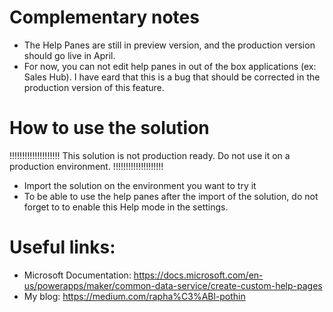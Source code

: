 # Complementary notes
- The Help Panes are still in preview version, and the production version should go live in April.
- For now, you can not edit help panes in out of the box applications (ex: Sales Hub). I have eard that this is a bug that should
be corrected in the production version of this feature.

# How to use the solution
!!!!!!!!!!!!!!!!!!!! This solution is not production ready. Do not use it on a production environment. !!!!!!!!!!!!!!!!!!!!
- Import the solution on the environment you want to try it
- To be able to use the help panes after the import of the solution, do not forget to to enable this Help mode in the settings.

# Useful links:
- Microsoft Documentation: https://docs.microsoft.com/en-us/powerapps/maker/common-data-service/create-custom-help-pages
- My blog: https://medium.com/rapha%C3%ABl-pothin
